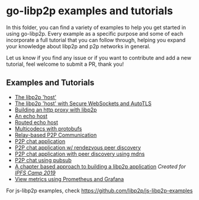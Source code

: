 # go-libp2p examples and tutorials

In this folder, you can find a variety of examples to help you get started in using go-libp2p. Every example as a specific purpose and some of each incorporate a full tutorial that you can follow through, helping you expand your knowledge about libp2p and p2p networks in general.

Let us know if you find any issue or if you want to contribute and add a new tutorial, feel welcome to submit a PR, thank you!

## Examples and Tutorials

- [The libp2p 'host'](./libp2p-host)
- [The libp2p 'host' with Secure WebSockets and AutoTLS](./autotls)
- [Building an http proxy with libp2p](./http-proxy)
- [An echo host](./echo)
- [Routed echo host](./routed-echo/)
- [Multicodecs with protobufs](./multipro)
- [Relay-based P2P Communication](./relay/)
- [P2P chat application](./chat)
- [P2P chat application w/ rendezvous peer discovery](./chat-with-rendezvous)
- [P2P chat application with peer discovery using mdns](./chat-with-mdns)
- [P2P chat using pubsub](./pubsub)
- [A chapter based approach to building a libp2p application](./ipfs-camp-2019/) _Created for [IPFS Camp 2019](https://github.com/ipfs/camp/tree/master/CORE_AND_ELECTIVE_COURSES/CORE_COURSE_B)_
- [View metrics using Prometheus and Grafana](./metrics-and-dashboards)

For js-libp2p examples, check https://github.com/libp2p/js-libp2p-examples
